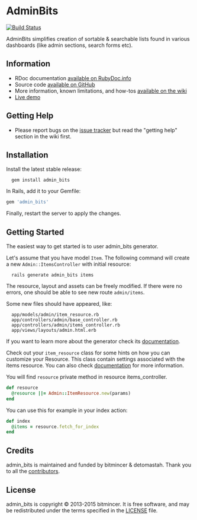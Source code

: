 AdminBits
==========

[![Build Status](https://travis-ci.org/detomastah/admin_bits.svg)](https://travis-ci.org/detomastah/admin_bits)

AdminBits simplifies creation of sortable & searchable lists found in various dashboards (like admin sections, search forms etc).

## Information

* RDoc documentation [available on RubyDoc.info](http://rubydoc.info/gems/admin_bits)
* Source code [available on GitHub](https://github.com/bitmincer/admin_bits)
* More information, known limitations, and how-tos [available on the wiki](https://github.com/bitmincer/admin_bits/wiki)
* [Live demo](http://demo-admin-bits.herokuapp.com/admin)

## Getting Help

* Please report bugs on the [issue tracker](https://github.com/bitmincer/admin_bits/issues) but read the "getting help" section in the wiki first.

## Installation

Install the latest stable release:
```
  gem install admin_bits
```

In Rails, add it to your Gemfile:

```ruby
gem 'admin_bits'
```

Finally, restart the server to apply the changes.

## Getting Started
The easiest way to get started is to user admin_bits generator.

Let's assume that you have model `Item`. The following command will create a new `Admin::ItemsController` with initial resource:

```
  rails generate admin_bits items
```

The resource, layout and assets can be freely modified. If there were no errors, one should be able to see new route `admin/items`.

Some new files should have appeared, like:
```
  app/models/admin/item_resource.rb
  app/controllers/admin/base_controller.rb
  app/controllers/admin/items_controller.rb
  app/views/layouts/admin.html.erb
```

If you want to learn more about the generator check its [documentation](https://github.com/wilqq/admin_bits/wiki/Generator).

Check out your `item_resource` class for some hints on how you can customize your Resource. This class contain settings associated with the items resource. You can also check [documentation](https://github.com/wilqq/admin_bits/wiki/Resource-class) for more information.

You will find `resource` private method in resource items_controller.

```ruby
def resource
  @resource ||= Admin::ItemResource.new(params)
end
```

You can use this for example in your index action:

```ruby
def index
  @items = resource.fetch_for_index
end
```


## Credits

admin_bits is maintained and funded by bitmincer & detomastah. Thank you
to all the [contributors][contributors].

## License

admin_bits is copyright © 2013-2015 bitmincer. It is free software,
and may be redistributed under the terms specified in the
[LICENSE](LICENSE) file.

[contributors]: https://github.com/bitmincer/admin_bits/contributors

